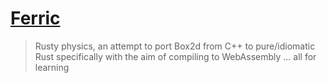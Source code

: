 # [Ferric](https://en.wikipedia.org/wiki/Ferric "from 'ferric oxide, commonly, though not precisely, called rust'")

> Rusty physics, an attempt to port Box2d from C++ to pure/idiomatic Rust specifically with the aim of compiling to WebAssembly … all for learning
